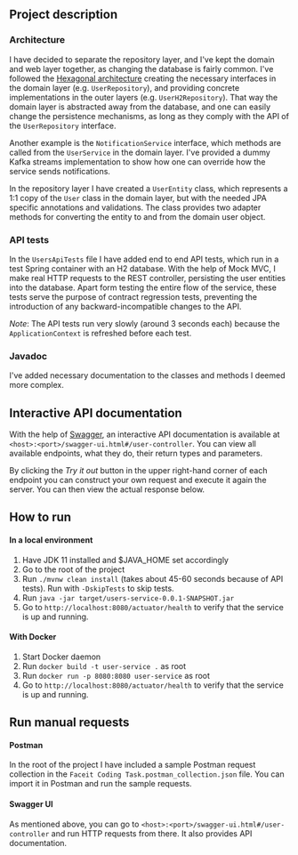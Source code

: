 ## Project description

### Architecture
I have decided to separate the repository layer, and I've kept the domain 
and web layer together, as changing the database is fairly common. I've 
followed the [Hexagonal architecture](https://en.wikipedia.org/wiki/Hexagonal_architecture_(software))
creating the necessary interfaces in the domain layer (e.g. `UserRepository`),
and providing concrete implementations in the outer layers (e.g. `UserH2Repository`).
That way the domain layer is abstracted away from the database, and one can
easily change the persistence mechanisms, as long as they comply with the API 
of the `UserRepository` interface. 

Another example is the `NotificationService` interface, which methods are 
called from the `UserService` in the domain layer. I've provided a dummy Kafka
streams implementation to show how one can override how the service sends
notifications.  

In the repository layer I have created a `UserEntity` class, which represents
a 1:1 copy of the `User` class in the domain layer, but with the needed JPA
specific annotations and validations. The class provides two adapter methods for 
converting the entity to and from the domain user object.

### API tests
In the `UsersApiTests` file I have added end to end API tests, which run in a 
test Spring container with an H2 database. With the help of Mock MVC, I make
real HTTP requests to the REST controller, persisting the user entities into the
database. Apart form testing the entire flow of the service, these tests serve
the purpose of contract regression tests, preventing the introduction of any
backward-incompatible changes to the API.

_Note_: The API tests run very slowly (around 3 seconds each) because the
`ApplicationContext` is refreshed before each test.

### Javadoc
I've added necessary documentation to the classes and methods I deemed more
complex.


## Interactive API documentation
With the help of [Swagger](https://swagger.io/), an interactive API documentation
is available at `<host>:<port>/swagger-ui.html#/user-controller`. You can view
all available endpoints, what they do, their return types and parameters.

By clicking the _Try it out_ button in the upper right-hand corner of each endpoint
you can construct your own request and execute it again the server. You can then view
the actual response below. 


## How to run

#### In a local environment
1. Have JDK 11 installed and $JAVA_HOME set accordingly
2. Go to the root of the project
3. Run `./mvnw clean install` (takes about 45-60 seconds 
because of API tests). Run with `-DskipTests` to skip tests.
4. Run `java -jar target/users-service-0.0.1-SNAPSHOT.jar`
5. Go to `http://localhost:8080/actuator/health` to verify
that the service is up and running.


#### With Docker
1. Start Docker daemon
2. Run `docker build -t user-service .` as root
3. Run `docker run -p 8080:8080 user-service` as root
4. Go to `http://localhost:8080/actuator/health` to verify
that the service is up and running.


## Run manual requests

#### Postman
In the root of the project I have included a sample Postman
request collection in the `Faceit Coding Task.postman_collection.json`
file. You can import it in Postman and run the sample requests.

#### Swagger UI
As mentioned above, you can go to `<host>:<port>/swagger-ui.html#/user-controller`
and run HTTP requests from there. It also provides API documentation.
